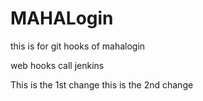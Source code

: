 # MAHALogin
this is for git hooks  of mahalogin

web hooks call jenkins

This is the 1st change
this is the 2nd change
